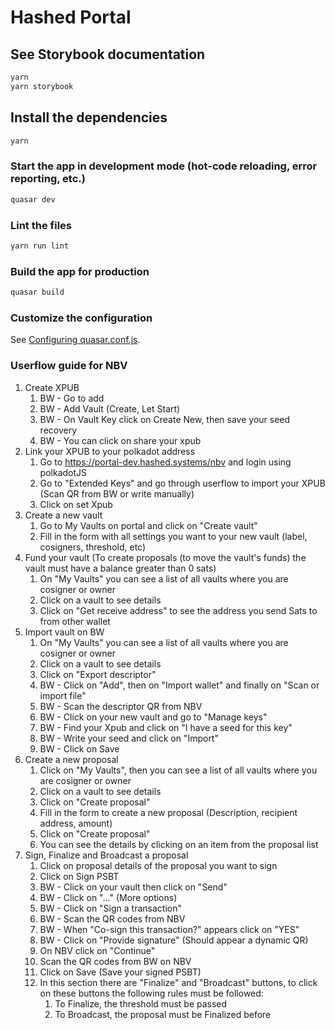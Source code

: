 # Hashed Portal

## See Storybook documentation
```bash
yarn
yarn storybook
```

## Install the dependencies
```bash
yarn
```

### Start the app in development mode (hot-code reloading, error reporting, etc.)
```bash
quasar dev
```

### Lint the files
```bash
yarn run lint
```

### Build the app for production
```bash
quasar build
```

### Customize the configuration
See [Configuring quasar.conf.js](https://quasar.dev/quasar-cli/quasar-conf-js).

### Userflow guide for NBV
1. Create XPUB
	1. BW - Go to add
	2. BW - Add Vault (Create, Let Start)
	3. BW - On Vault Key click on Create New, then save your seed recovery
	4. BW - You can click on share your xpub
2. Link your XPUB to your polkadot address
	1. Go to https://portal-dev.hashed.systems/nbv and login using polkadotJS
	2. Go to "Extended Keys" and go through userflow to import your XPUB (Scan QR from BW or write manually)
	3. Click on set Xpub
3. Create a new vault
	1. Go to My Vaults on portal and click on "Create vault"
	2. Fill in the form with all settings you want to your new vault (label, cosigners, threshold, etc)
4. Fund your vault (To create proposals (to move the vault's funds) the vault must have a balance greater than 0 sats)
	1. On "My Vaults" you can see a list of all vaults where you are cosigner or owner
	2. Click on a vault to see details
	3. Click on "Get receive address" to see the address you send Sats to from other wallet
5. Import vault on BW
	1. On "My Vaults" you can see a list of all vaults where you are cosigner or owner
	2. Click on a vault to see details
	3. Click on "Export descriptor"
	4. BW - Click on "Add", then on "Import wallet" and finally on "Scan or import file"
	5. BW - Scan the descriptor QR from NBV
	6. BW - Click on your new vault and go to "Manage keys"
	7. BW - Find your Xpub and click on "I have a seed for this key" 
	8. BW - Write your seed and click on "Import"
	9. BW - Click on Save
6. Create a new proposal
	1. Click on "My Vaults", then you can see a list of all vaults where you are cosigner or owner
	2. Click on a vault to see details
	3. Click on "Create proposal" 
	4. Fill in the form to create a new proposal (Description, recipient address, amount)
	5. Click on "Create proposal"
	6. You can see the details by clicking on an item from the proposal list
7. Sign, Finalize and Broadcast a proposal
	1. Click on proposal details of the proposal you want to sign
	2. Click on Sign PSBT
	3. BW - Click on your vault then click on "Send"
	4. BW - Click on "..." (More options)
	5. BW - Click on "Sign a transaction"
	6. BW - Scan the QR codes from NBV
	7. BW - When "Co-sign this transaction?" appears click on "YES"
	8. BW - Click on "Provide signature" (Should appear a dynamic QR)
	9. On NBV click on "Continue"
	10. Scan the QR codes from BW on NBV
	11. Click on Save (Save your signed PSBT)
	12. In this section there are "Finalize" and "Broadcast" buttons, to click on these buttons the following rules must be followed:
		1. To Finalize, the threshold must be passed
		2. To Broadcast, the proposal must be Finalized before
